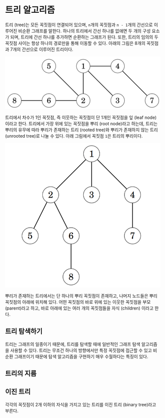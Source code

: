 # 트리 알고리즘

트리 (tree)는 모든 꼭짓점이 연결되어 있으며, `n`개의 꼭짓점과 `n - 1`개의 간선으로 이루어진 비순환 그래프를 말한다.
하나의 트리에서 간선 하나를 없애면 두 개의 구성 요소가 되며, 트리에 간선 하나를 추가하면 순환하는 그래프가 된다. 
또한, 트리의 임의의 두 꼭짓점 사이는 항상 하나의 경로만을 통해 이동할 수 있다. 아래의 그림은 8개의 꼭짓점과 7개의
간선으로 이루어진 트리이다.

![트리 그래프](./images/14/01.png)

트리에서 차수가 1인 꼭짓점, 즉 이웃하는 꼭짓점이 단 1개인 꼭짓점을 잎 (leaf node)이라고 한다. 트리에서 가장 위에 있는
꼭짓점을 뿌리 (root node)라고 하는데, 트리는 뿌리의 유무에 따라 뿌리가 존재하는 트리 (rooted tree)와 뿌리가 존재하지
않는 트리 (unrooted tree)로 나눌 수 있다. 아래 그림에서 꼭짓점 `1`은 트리의 뿌리이다.

![뿌리가 존재하는 트리](./images/14/02.png)

뿌리가 존재하는 트리에서는 단 하나의 뿌리 꼭짓점이 존재하고, 나머지 노드들은 뿌리 꼭짓점의 아래에 위치해 있다. 어떤
꼭짓점의 바로 위에 있는 이웃한 꼭짓점을 부모 (parent)라고 하고, 바로 아래에 있는 여러 개의 꼭짓점들을 자식 (children)
이라고 한다.

## 트리 탐색하기

트리는 그래프의 일종이기 때문에, 트리를 탐색할 때에 일반적인 그래프 탐색 알고리즘을 사용할 수 있다. 트리는 무조건 하나의
방향에서만 특정 꼭짓점에 접근할 수 있고 비순환 그래프이기 때문에 탐색 알고리즘을 구현하기 매우 수월하다는 특징이 있다.

## 트리의 지름

## 이진 트리

각각의 꼭짓점이 2개 이하의 자식을 가지고 있는 트리를 이진 트리 (binary tree)라고 부른다.